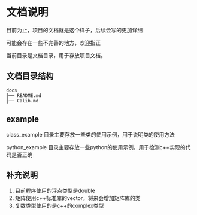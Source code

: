 # 文档说明

目前为止，项目的文档就是这个样子，后续会写的更加详细

可能会存在一些不完善的地方，欢迎指正

当前目录是文档目录，用于存放项目文档。

## 文档目录结构

```
docs
├── README.md
├── Calib.md

```

## example

class_example 目录主要存放一些类的使用示例，用于说明类的使用方法

python_example 目录主要存放一些python的使用示例，用于检测c++实现的代码是否正确



## 补充说明

1. 目前程序使用的浮点类型是double
2. 矩阵使用c++标准库的vector，将来会增加矩阵库的类
3. 复数类型使用的是c++的complex类型